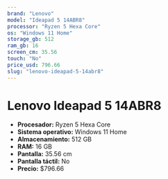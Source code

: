 ```yaml
---
brand: "Lenovo"
model: "Ideapad 5 14ABR8"
processor: "Ryzen 5 Hexa Core"
os: "Windows 11 Home"
storage_gb: 512
ram_gb: 16
screen_cm: 35.56
touch: "No"
price_usd: 796.66
slug: "lenovo-ideapad-5-14abr8"
---
```


# Lenovo Ideapad 5 14ABR8

- **Procesador:** Ryzen 5 Hexa Core
- **Sistema operativo:** Windows 11 Home
- **Almacenamiento:** 512 GB
- **RAM:** 16 GB
- **Pantalla:** 35.56 cm
- **Pantalla táctil:** No
- **Precio:** $796.66
